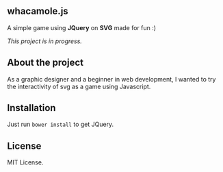 ## whacamole.js

A simple game using **JQuery** on **SVG** made for fun :)

_This project is in progress._

## About the project

As a graphic designer and a beginner in web development, I wanted to try the interactivity of svg as a game using Javascript.

## Installation

Just run `bower install` to get JQuery.

## License

MIT License.